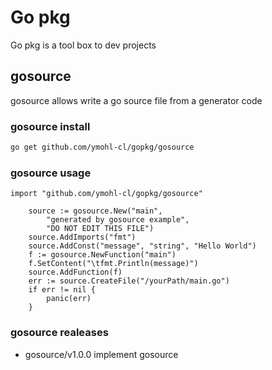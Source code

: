 # Go pkg

Go pkg is a tool box to dev projects

## gosource

gosource allows write a go source file from a generator code

### gosource install

``` bash
go get github.com/ymohl-cl/gopkg/gosource
```

### gosource usage

``` Golang
import "github.com/ymohl-cl/gopkg/gosource"
```

``` Golang
    source := gosource.New("main",
        "generated by gosource example",
        "DO NOT EDIT THIS FILE")
    source.AddImports("fmt")
    source.AddConst("message", "string", "Hello World")
    f := gosource.NewFunction("main")
    f.SetContent("\tfmt.Println(message)")
    source.AddFunction(f)
    err := source.CreateFile("/yourPath/main.go")
    if err != nil {
        panic(err)
    }
```

### gosource realeases

* gosource/v1.0.0 implement gosource